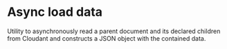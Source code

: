 # Async load data
Utility to asynchronously read a parent document and its declared children from Cloudant and constructs a JSON object with the contained data.
